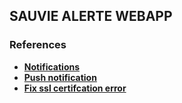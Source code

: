 ## SAUVIE ALERTE WEBAPP

### References

- **[Notifications](https://www.scratchcode.io/laravel-notification-tutorial-with-example/)**
- **[Push notification](https://www.youtube.com/watch?v=gWRLtX7Dcqg)**
- **[Fix ssl certifcation error](https://stackoverflow.com/questions/28858351/php-ssl-certificate-error-unable-to-get-local-issuer-certificate/32095378#32095378)**

